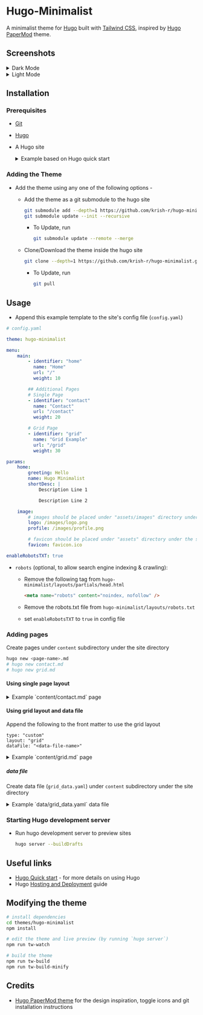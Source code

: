 # Hugo-Minimalist

A minimalist theme for [Hugo][hugo] built with [Tailwind CSS][tailwind_css], inspired by [Hugo PaperMod][hugo_papermod] theme.

## Screenshots

<details>

<summary>Dark Mode</summary>

![hugo-minimalist-dark][theme_dark_mode]

![hugo-minimalist-dark-single][hugominimalist_dark_single]

![hugo-minimalist-dark-grid][hugominimalist_dark_grid]

</details>

<details>

<summary>Light Mode</summary>

![hugo-minimalist-light][theme_light_mode]

![hugo-minimalist-light-single][hugominimalist_light_single]

![hugo-minimalist-light-grid][hugominimalist_light_grid]

</details>

## Installation

### Prerequisites

-   [Git][git_installation]
-   [Hugo][hugo_installation]
-   A Hugo site

    <details>

    <summary>Example based on Hugo quick start</summary>

    ```sh
    hugo new site <site-name> -f yaml
    # hugo new site my-awesome-site -f yaml
    ## use a 'yaml' for configuration file instead of 'toml'

    cd <site-name>
    # cd my-awesome-site

    git init
    ```

    </details>

### Adding the Theme

-   Add the theme using any one of the following options -

    -   Add the theme as a git submodule to the hugo site

        ```sh
        git submodule add --depth=1 https://github.com/krish-r/hugo-minimalist.git themes/hugo-minimalist
        git submodule update --init --recursive
        ```

        -   To Update, run

            ```sh
            git submodule update --remote --merge
            ```

    -   Clone/Download the theme inside the hugo site

        ```sh
        git clone --depth=1 https://github.com/krish-r/hugo-minimalist.git themes/hugo-minimalist
        ```

        -   To Update, run

            ```sh
            git pull
            ```

## Usage

-   Append this example template to the site's config file (`config.yaml`)

```yaml
# config.yaml

theme: hugo-minimalist

menu:
    main:
        - identifier: "home"
          name: "Home"
          url: "/"
          weight: 10

        ## Additional Pages
        # Single Page
        - identifier: "contact"
          name: "Contact"
          url: "/contact"
          weight: 20

        # Grid Page
        - identifier: "grid"
          name: "Grid Example"
          url: "/grid"
          weight: 30

params:
    home:
        greeting: Hello
        name: Hugo Minimalist
        shortDesc: |
            Description Line 1

            Description Line 2

    image:
        # images should be placed under "assets/images" directory under the site directory
        logo: /images/logo.png
        profile: /images/profile.png

        # favicon should be placed under "assets" directory under the site directory
        favicon: favicon.ico

enableRobotsTXT: true
```

-   `robots` (optional, to allow search engine indexing & crawling):

    -   Remove the following tag from `hugo-minimalist/layouts/partials/head.html`

        ```html
        <meta name="robots" content="noindex, nofollow" />
        ```

    -   Remove the robots.txt file from `hugo-minimalist/layouts/robots.txt`

    -   set `enableRobotsTXT` to `true` in config file

### Adding pages

Create pages under `content` subdirectory under the site directory

```sh
hugo new <page-name>.md
# hugo new contact.md
# hugo new grid.md
```

#### Using single page layout

<details>

<summary>Example `content/contact.md` page</summary>

```md
---
title: "Contact"
date: 2023-01-01T00:00:00+05:30
draft: false
---

[GitHub](github-profile-link)

[LinkedIn](linkedin-profile-link)

[Twitter](twitter-profile-link)

[Facebook](facebook-profile-link)

[YouTube](youtube-channel-link)
```

</details>

#### Using grid layout and data file

Append the following to the front matter to use the grid layout

```
type: "custom"
layout: "grid"
dataFile: "<data-file-name>"
```

<details>

<summary>Example `content/grid.md` page</summary>

```md
---
title: "Grid Example"
date: 2023-01-01T00:00:00+05:30
draft: false
type: "custom"
layout: "grid"
dataFile: "grid_data"
---

Grid Example
```

</details>

##### data file

Create data file (`grid_data.yaml`) under `content` subdirectory under the site directory

<details>
<summary>Example `data/grid_data.yaml` data file</summary>

```yaml
# example `data/grid_data.yaml`

data:
    - heading 01:
          - sub heading 01:
                - value 01
                - value 02
                - value 03
                - value 04
          - sub heading 02:
                - value 01
                - value 02
    - heading 02:
          - value 01
          - value 02
          - value 03
          - value 04
    - heading 03:
          - sub heading 01:
                - value 01
                - value 02
                - value 03
                - value 04
          - sub heading 02:
                - value 01
                - value 02
          - sub heading 03:
                - value 01
                - value 02
    - heading 04:
          - value 01
          - value 02
```

</details>

### Starting Hugo development server

-   Run hugo development server to preview sites

    ```sh
    hugo server --buildDrafts
    ```

## Useful links

-   [Hugo Quick start][hugo_quickstart] - for more details on using Hugo
-   Hugo [Hosting and Deployment][hosting_deployment] guide

## Modifying the theme

```sh
# install dependencies
cd themes/hugo-minimalist
npm install

# edit the theme and live preview (by running `hugo server`)
npm run tw-watch

# build the theme
npm run tw-build
npm run tw-build-minify
```

## Credits

-   [Hugo PaperMod theme][hugo_papermod] for the design inspiration, toggle icons and git installation instructions

[hugo]: https://gohugo.io/
[tailwind_css]: https://tailwindcss.com/
[git_installation]: https://git-scm.com/downloads
[hugo_installation]: https://gohugo.io/installation/
[hugo_quickstart]: https://gohugo.io/getting-started/quick-start/
[hosting_deployment]: https://gohugo.io/hosting-and-deployment/
[theme_light_mode]: https://github.com/krish-r/hugo-minimalist/assets/54745129/7da0360a-3502-45a6-8c4e-4e738472a43b
[theme_dark_mode]: https://github.com/krish-r/hugo-minimalist/assets/54745129/88aa5d5c-714a-4df4-9141-2e426aa0a073
[hugominimalist_light_single]: https://github.com/krish-r/hugo-minimalist/assets/54745129/3df2ed91-1fb7-4679-a88c-62515800afe5
[hugominimalist_light_grid]: https://github.com/krish-r/hugo-minimalist/assets/54745129/d7d2311a-0ae9-4700-ba73-4591dc63a249
[hugominimalist_dark_single]: https://github.com/krish-r/hugo-minimalist/assets/54745129/599df01e-49bb-4379-9eae-ce6126df7b8a
[hugominimalist_dark_grid]: https://github.com/krish-r/hugo-minimalist/assets/54745129/7e45c509-9066-41f3-8230-41ea938b4d8e
[hugo_papermod]: https://github.com/adityatelange/hugo-PaperMod/
